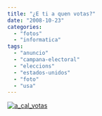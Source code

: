 ```yaml
---
title: "¿E ti a quen votas?"
date: "2008-10-23"
categories: 
  - "fotos"
  - "informatica"
tags: 
  - "anuncio"
  - "campana-electoral"
  - "eleccions"
  - "estados-unidos"
  - "foto"
  - "usa"
---
```


[![](http://estradense.com/wp-content/uploads/2008/10/a_cal_votas.jpg "a_cal_votas")](http://estradense.com/wp-content/uploads/2008/10/a_cal_votas.jpg)
